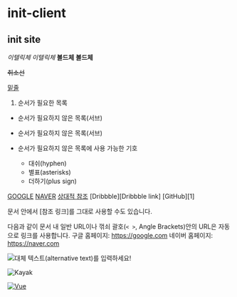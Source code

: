 # init-client

## init site

*이텔릭체* _이텔릭체_
**볼드체** __볼드체__                                                                                                                                                                                                                                                                                                                          

~~취소선~~

<u>밑줄</u>

1. 순서가 필요한 목록
  - 순서가 필요하지 않은 목록(서브) 
  - 순서가 필요하지 않은 목록(서브) 

- 순서가 필요하지 않은 목록에 사용 가능한 기호
  - 대쉬(hyphen)
  * 별표(asterisks)
  + 더하기(plus sign)


[GOOGLE](https://google.com)
[NAVER](https://naver.com "링크 설명(title)을 작성하세요.")
[상대적 참조](../users/login)
[Dribbble][Dribbble link]
[GitHub][1]

문서 안에서 [참조 링크]를 그대로 사용할 수도 있습니다.

다음과 같이 문서 내 일반 URL이나 꺾쇠 괄호(`< >`, Angle Brackets)안의 URL은 자동으로 링크를 사용합니다.
구글 홈페이지: https://google.com
네이버 홈페이지: <https://naver.com>



![대체 텍스트(alternative text)를 입력하세요!](https://www.gstatic.com/webp/gallery/1.jpg "링크 설명(title)을 작성하세요.")

![Kayak][logo]

[logo]: https://www.gstatic.com/webp/gallery/1.jpg "To go kayaking."


[![Vue](/images/vue.png)](https://kr.vuejs.org/)

